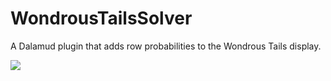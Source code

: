 # WondrousTailsSolver

A Dalamud plugin that adds row probabilities to the Wondrous Tails display.

![](https://github.com/daemitus/WondrousTailsSolver/raw/master/res/demo.png)
